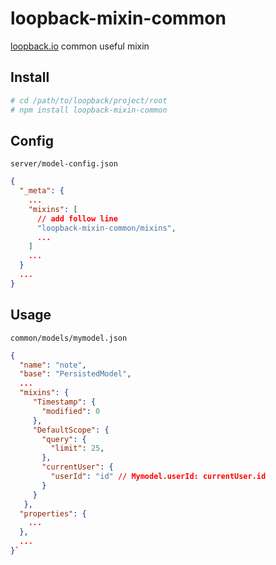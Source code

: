 # loopback-mixin-common
[loopback.io](https://loopback.io) common useful mixin

## Install
```bash
# cd /path/to/loopback/project/root
# npm install loopback-mixin-common
```

## Config

`server/model-config.json`
```json
{
  "_meta": {
    ...
    "mixins": [
      // add follow line 
      "loopback-mixin-common/mixins",
      ...
    ]
    ...
  }
  ...
}
```

## Usage
`common/models/mymodel.json`
```json
{
  "name": "note",
  "base": "PersistedModel",
  ...
  "mixins": {
     "Timestamp": {
       "modified": 0
     },
     "DefaultScope": {
       "query": {
         "limit": 25,
       },
       "currentUser": {
         "userId": "id" // Mymodel.userId: currentUser.id
       }
     }
   },
  "properties": {
    ...
  },
  ...
}`
```